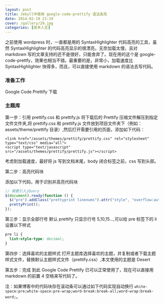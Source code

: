```yaml
---
layout: post
title: Jekyll中使用 google-code-prettify 语法高亮
date: 2014-02-19 21:19
cover: /gallery/29.jpg
categories: [技术人生]
---
```


之前使用 wordpress 时，一直都是用的 SyntaxHIghlighter 代码高亮的工具，虽然 SyntaxHIghlighter 的代码高亮显示的很漂亮，无奈加载太慢，且对 markdown 写的文章支持的还不是很好，只能舍弃了。现在用的这个是 google-code-prettfy，效果也相当不错。最重要的是，非常小，加载速度比 SyntaxHighlighter 快得多，而且，可以直接使用 markdown 的语法去写代码。

### 准备工作

Google Code Prettify 下载

### 主题库

第一步：引用 prettify.css 和 prettify.js
将下载后的 Prettify 压缩文件解压到指定文件文件夹,将 prettify.css 和 prettify.js 文件放到项目文件夹下（例如：assets/theme/prettify 目录）,然后打开需要引用的页面，添加如下代码：

    <link href="/assets/themes/prettify/prettify.css" rel="stylesheet" type="text/css" media="all">
    <script type="text/javascript" src="/assets/themes/prettify/prettify.js"></script>

考虑到加载速度，最好将 js 写到文档末尾，body 闭合标签之前，css 写到头部。

<!--more-->

第二步：高亮代码块

添加以下代码，用于识别并高亮代码块

```js
// 需要引入jQuery
$(document).ready(function () {
  $("pre").addClass("prettyprint linenums").attr("style", "overflow:auto");
  prettyPrint();
});
```

第三步：显示全部行号
默认 prettify 只显示行号 5,10,15...,可以给 pre 标签下的 li 设置以下样式

```css
pre li {
  list-style-type: decimal;
}
```

第四步：选择喜欢的主题样式
打开主题库选择喜欢的主题，并复制或者下载主题样式文件，替换默认主题样式文件（prettify.css）,本文使用的主题是 Desert

第五步：完成
到此 Google Code Prettify 已可以正常使用了，现在可以直接用 markdown 的前置 4 空格来写代码了。

注：如果博客中的代码块存在滚动条可以通过如下代码实现自动换行 `white-space:pre;white-space:pre-wrap;word-break:break-all;word-wrap:break-word;`。
